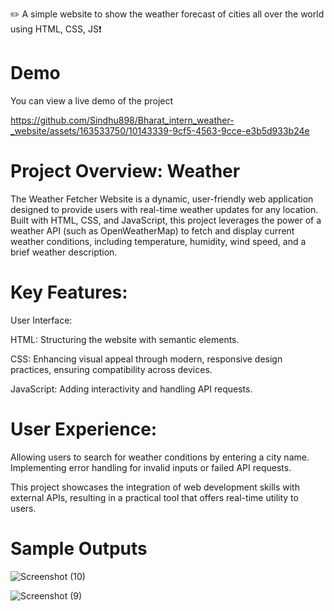 ✏️ A simple website to show the weather forecast of cities all over the world using HTML, CSS, JS❗

# Demo
  You can view a live demo of the project

https://github.com/Sindhu898/Bharat_intern_weather-_website/assets/163533750/10143339-9cf5-4563-9cce-e3b5d933b24e

 # Project Overview: Weather 
 
The Weather Fetcher Website is a dynamic, user-friendly web application designed to provide users with real-time weather updates for any location. 
Built with HTML, CSS, and JavaScript, this project leverages the power of a weather API (such as OpenWeatherMap) to fetch and display current weather
conditions, including temperature, humidity, wind speed, and a brief weather description.

# Key Features:
User Interface:
  
  HTML: Structuring the website with semantic elements.
  
  CSS: Enhancing visual appeal through modern, responsive design practices, ensuring compatibility across devices.

  JavaScript: Adding interactivity and handling API requests.

  
# User Experience:

Allowing users to search for weather conditions by entering a city name.
Implementing error handling for invalid inputs or failed API requests.

This project showcases the integration of web development skills with external APIs, resulting in a practical tool that offers real-time utility to users.

# Sample Outputs
![Screenshot (10)](https://github.com/CodingChic-sindhu/Bharat_intern_weather-_website/assets/163533750/8af8dcb4-0b9b-4584-86b3-bc256d49415c)

![Screenshot (9)](https://github.com/CodingChic-sindhu/Bharat_intern_weather-_website/assets/163533750/0b7e881c-8969-4dc9-97e8-040ae79fa184)

